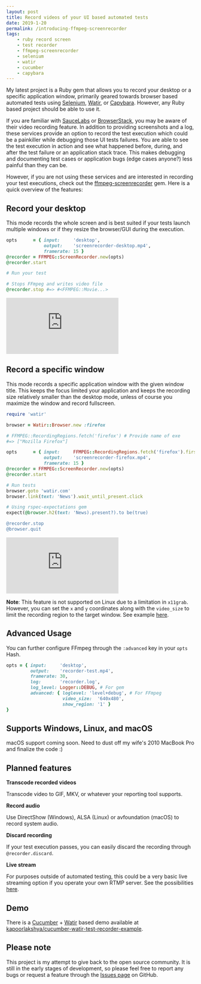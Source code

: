 ```yaml
---
layout: post
title: Record videos of your UI based automated tests
date: 2019-1-20
permalink: /introducing-ffmpeg-screenrecorder
tags:
    - ruby record screen
    - test recorder
    - ffmpeg-screenrecorder
    - selenium
    - watir
    - cucumber
    - capybara
---
```


My latest project is a Ruby gem that allows you to record your desktop
or a specific application window, primarily geared towards browser based
automated tests using [Selenium](https://github.com/SeleniumHQ/selenium),
 [Watir](https://github.com/watir/watir), or [Capybara](https://github.com/teamcapybara/capybara).
 However, any Ruby based project should be able to use it.
 <!--more-->

If you are familiar with [SauceLabs](https://saucelabs.com) or
[BrowserStack](https://www.browserstack.com/), you may be
aware of their video recording feature. In
addition to providing screenshots and a log, these services provide an option
 to record the test execution which could be a painkiller while
debugging those UI tests failures. You are able to see the test execution
in action and see what happened before, during, and after the test failure
or an application stack trace. This makes debugging and documenting test
cases or application bugs (edge cases anyone?) less painful than they can be.

However, if you are not using these services and are interested in
recording your test executions, check out the
[ffmpeg-screenrecorder](https://github.com/kapoorlakshya/ffmpeg-screenrecorder)
gem. Here is a quick overview of the features:


## Record your desktop

This mode records the whole screen and is best suited if your tests launch
multiple windows or if they resize the browser/GUI during the execution.

```ruby
opts      = { input:     'desktop',
              output:    'screenrecorder-desktop.mp4',
              framerate: 15 }
@recorder = FFMPEG::ScreenRecorder.new(opts)
@recorder.start

# Run your test

# Stops FFmpeg and writes video file
@recorder.stop #=> #<FFMPEG::Movie...>
```

<div class="video-responsive">
    <iframe src="https://player.vimeo.com/video/311132029" frameborder="0" webkitallowfullscreen mozallowfullscreen allowfullscreen>
    </iframe>
</div>

## Record a specific window

This mode records a specific application window with the given
window title. This keeps the focus limited your application and
keeps the recording size relatively smaller than the desktop mode,
unless of course you maximize the window and record fullscreen.

```ruby
require 'watir'

browser = Watir::Browser.new :firefox

# FFMPEG::RecordingRegions.fetch('firefox') # Provide name of exe
#=> ["Mozilla Firefox"]

opts      = { input:     FFMPEG::RecordingRegions.fetch('firefox').first,
              output:    'screenrecorder-firefox.mp4',
              framerate: 15 }
@recorder = FFMPEG::ScreenRecorder.new(opts)
@recorder.start

# Run tests
browser.goto 'watir.com'
browser.link(text: 'News').wait_until_present.click

# Using rspec-expectations gem
expect(@browser.h2(text: 'News).present?).to be(true)

@recorder.stop
@browser.quit
```

<div class="video-responsive">
    <iframe src="https://player.vimeo.com/video/311132161" frameborder="0" webkitallowfullscreen mozallowfullscreen allowfullscreen>
    </iframe>
</div>

<b>Note</b>: This feature is not supported on Linux due to a limitation in
`x11grab`. However, you can set the `x` and `y` coordinates along with
the `video_size` to limit the recording region to the target window.
See example [here](https://trac.ffmpeg.org/wiki/Capture/Desktop).

## Advanced Usage

You can further configure FFmpeg through the `:advanced` key in
your `opts` Hash.

```ruby
opts = { input:     'desktop',
         output:    'recorder-test.mp4',
         framerate: 30,
         log:       'recorder.log',
         log_level: Logger::DEBUG, # For gem
         advanced: { loglevel: 'level+debug', # For FFmpeg
                     video_size:  '640x480',
                     show_region: '1' }
}
```

## Supports Windows, Linux, and macOS

macOS support coming soon. Need to dust off my wife's 2010 MacBook
Pro and finalize the code :)

## Planned features

<b>Transcode recorded videos</b>

Transcode video to GIF, MKV, or whatever your reporting tool supports.

<b>Record audio</b>

Use DirectShow (Windows), ALSA (Linux) or avfoundation (macOS) to
record system audio.

<b>Discard recording</b>

If your test execution passes, you can easily discard the recording
through `@recorder.discard`.

<b>Live stream</b>

For purposes outside of automated testing, this could be a very basic
live streaming option if you operate your own RTMP server. See the
possibilities [here](https://trac.ffmpeg.org/wiki/StreamingGuide).

## Demo

There is a [Cucumber](https://github.com/cucumber/cucumber) +
[Watir](https://github.com/watir/watir) based demo available at
[kapoorlakshya/cucumber-watir-test-recorder-example](https://github.com/kapoorlakshya/cucumber-watir-test-recorder-example).

## Please note

This project is my attempt to give back to the open source
community. It is still in the early stages of development, so please
feel free to report any bugs or request a feature through the
[Issues page](https://github.com/kapoorlakshya/ffmpeg-screenrecorder/issues) on GitHub.